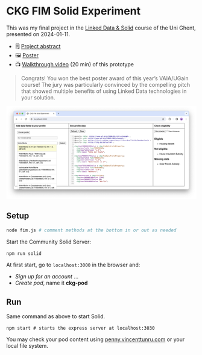 # CKG FIM Solid Experiment

This was my final project in the [Linked Data & Solid](https://www.ugain.ugent.be/LDS2023.htm) course of the Uni Ghent, presented on 2024-01-11.
- 🗒️ [Project abstract](project-abstract.md)
- 🖼️ [Poster](Poster.pdf)
- 📺 [Walkthrough video](https://www.youtube.com/watch?v=E9A5CuIhi58&list=PLyt46q60EbD_mT4BPbkHtHCaWCOCX-PlP&index=3) (20 min) of this prototype

> Congrats! You won the best poster award of this year’s VAIA/UGain course!
> The jury was particularly convinced by the compelling pitch that showed
> multiple benefits of using Linked Data technologies in your solution.


![](screenshot.png)

## Setup

```sh
node fim.js # comment methods at the bottom in or out as needed
```

Start the Community Solid Server:

```shell
npm run solid
```

At first start, go to `localhost:3000` in the browser and:
- *Sign up for an account* ...
- *Create pod*, name it **ckg-pod**

## Run

Same command as above to start Solid.
```shell
npm start # starts the express server at localhost:3030
```

You may check your pod content using [penny.vincenttunru.com](https://penny.vincenttunru.com) or your local file system.
